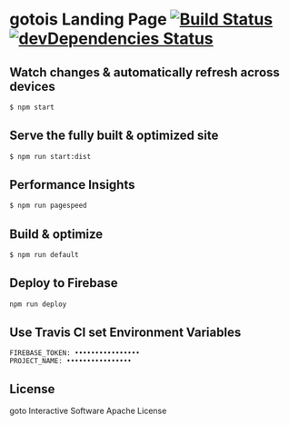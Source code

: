 # gotois Landing Page [![Build Status](https://travis-ci.org/gotois/landing-page.svg?branch=master)](https://travis-ci.org/gotois/landing-page) [![devDependencies Status](https://david-dm.org/gotois/landing-page/dev-status.svg)](https://david-dm.org/gotois/landing-page?type=dev)

## Watch changes & automatically refresh across devices
```sh
$ npm start
```

## Serve the fully built & optimized site
```sh
$ npm run start:dist
```

## Performance Insights
```sh
$ npm run pagespeed
```

## Build & optimize
```sh
$ npm run default
```

## Deploy to Firebase
```sh
npm run deploy
```

## Use Travis CI set Environment Variables
```
FIREBASE_TOKEN: ••••••••••••••••
PROJECT_NAME: ••••••••••••••••
```

## License
goto Interactive Software Apache License
